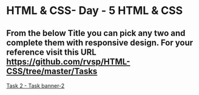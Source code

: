 # HTML & CSS- Day - 5 HTML & CSS

## **From the below Title you can pick any two and complete them with responsive design. For your reference visit this URL https://github.com/rvsp/HTML-CSS/tree/master/Tasks**
[Task 2 - Task banner-2](./css/style.css)       

